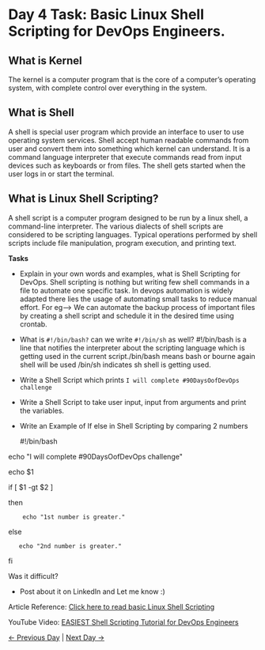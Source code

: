 # Day 4 Task: Basic Linux Shell Scripting for DevOps Engineers.

## What is Kernel

The kernel is a computer program that is the core of a computer’s operating system, with complete control over everything in the system.

## What is Shell

A shell is special user program which provide an interface to user to use operating system services. Shell accept human readable commands from user and convert them into something which kernel can understand. It is a command language interpreter that execute commands read from input devices such as keyboards or from files. The shell gets started when the user logs in or start the terminal.

## What is Linux Shell Scripting?

A shell script is a computer program designed to be run by a linux shell, a command-line interpreter. The various dialects of shell scripts are considered to be scripting languages. Typical operations performed by shell scripts include file manipulation, program execution, and printing text.

**Tasks**

- Explain in your own words and examples, what is Shell Scripting for DevOps.
  Shell scripting is nothing but writing few shell commands in a file to automate one specific task. In devops automation is widely adapted there lies the usage of automating small tasks to reduce manual effort. For eg--> We can automate the backup process of important files by creating a shell script and schedule it in the desired time using crontab.
  
- What is `#!/bin/bash?` can we write `#!/bin/sh` as well?
  #!/bin/bash is a line that notifies the interpreter about the scripting language which is getting used in the current script./bin/bash means bash or bourne again shell will be used /bin/sh indicates sh shell is getting  used.
- Write a Shell Script which prints `I will complete #90DaysOofDevOps challenge`
- Write a Shell Script to take user input, input from arguments and print the variables.
- Write an Example of If else in Shell Scripting by comparing 2 numbers

  #!/bin/bash

echo "I will complete #90DaysOofDevOps challenge"

echo $1

if [ $1 -gt $2 ]

then
        
        echo "1st number is greater."
        
else
       
       echo "2nd number is greater."

fi
     

Was it difficult?

- Post about it on LinkedIn and Let me know :)

Article Reference: [Click here to read basic Linux Shell Scripting](https://devopscube.com/linux-shell-scripting-for-devops/)

YouTube Video: [EASIEST Shell Scripting Tutorial for DevOps Engineers](https://www.youtube.com/watch?v=_-D6gkRj7xc&list=PLlfy9GnSVerQr-Se9JRE_tZJk3OUoHCkh&index=3)

[← Previous Day](../day03/README.md) | [Next Day →](../day05/README.md)
